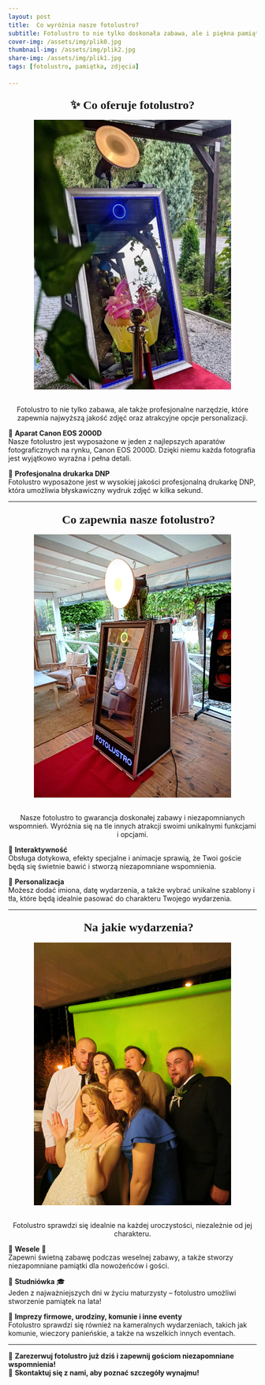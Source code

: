 ```yaml
---
layout: post
title:  Co wyróżnia nasze fotolustro?  
subtitle: Fotolustro to nie tylko doskonała zabawa, ale i piękna pamiątka – zdjęcia gotowe w kilka sekund! 🎊  
cover-img: /assets/img/plik0.jpg
thumbnail-img: /assets/img/plik2.jpg
share-img: /assets/img/plik1.jpg
tags: [fotolustro, pamiątka, zdjęcia]

---
```

### <div style="text-align: center; font-family: 'Copperplate Gothic Light'; font-size: 24px;">✨ Co oferuje fotolustro?</div>  

<div style="text-align: center;">
    <img src="/assets/img/plik1.jpg" alt="Fotolustro – Co oferuje" width="400" style="margin-bottom: 15px;">
</div>

<p style="text-align: center;">Fotolustro to nie tylko zabawa, ale także profesjonalne narzędzie, które zapewnia najwyższą jakość zdjęć oraz atrakcyjne opcje personalizacji.</p>  

📸 **Aparat Canon EOS 2000D**  
Nasze fotolustro jest wyposażone w jeden z najlepszych aparatów fotograficznych na rynku, Canon EOS 2000D. Dzięki niemu każda fotografia jest wyjątkowo wyraźna i pełna detali.  

📸 **Profesjonalna drukarka DNP**  
Fotolustro wyposażone jest w wysokiej jakości profesjonalną drukarkę DNP, która umożliwia błyskawiczny wydruk zdjęć w kilka sekund.  

---

### <div style="text-align: center; font-family: 'Copperplate Gothic Light'; font-size: 24px;">🎉 Co zapewnia nasze fotolustro?</div>  

<div style="text-align: center;">
    <img src="/assets/img/plik2.jpg" alt="Fotolustro – Co zapewnia" width="400" style="margin-bottom: 15px;">
</div>

<p style="text-align: center;">Nasze fotolustro to gwarancja doskonałej zabawy i niezapomnianych wspomnień. Wyróżnia się na tle innych atrakcji swoimi unikalnymi funkcjami i opcjami.</p>  

📸 **Interaktywność**  
Obsługa dotykowa, efekty specjalne i animacje sprawią, że Twoi goście będą się świetnie bawić i stworzą niezapomniane wspomnienia.  

📸 **Personalizacja**  
Możesz dodać imiona, datę wydarzenia, a także wybrać unikalne szablony i tła, które będą idealnie pasować do charakteru Twojego wydarzenia.  

---

### <div style="text-align: center; font-family: 'Copperplate Gothic Light'; font-size: 24px;">🎊 Na jakie wydarzenia?</div>  

<div style="text-align: center;">
    <img src="/assets/img/plik3.jpg" alt="Fotolustro – Wydarzenia" width="400" style="margin-bottom: 15px;">
</div>

<p style="text-align: center;">Fotolustro sprawdzi się idealnie na każdej uroczystości, niezależnie od jej charakteru.</p>  

📸 **Wesele** 💍  
Zapewni świetną zabawę podczas weselnej zabawy, a także stworzy niezapomniane pamiątki dla nowożeńców i gości.  

📸 **Studniówka** 🎓  
Jeden z najważniejszych dni w życiu maturzysty – fotolustro umożliwi stworzenie pamiątek na lata!  

📸 **Imprezy firmowe, urodziny, komunie i inne eventy**  
Fotolustro sprawdzi się również na kameralnych wydarzeniach, takich jak komunie, wieczory panieńskie, a także na wszelkich innych eventach.  

---

📅 **Zarezerwuj fotolustro już dziś i zapewnij gościom niezapomniane wspomnienia!**  
📩 **Skontaktuj się z nami, aby poznać szczegóły wynajmu!**  
